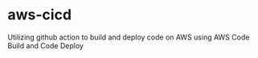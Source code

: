 # aws-cicd

Utilizing github action to build and deploy code on AWS using AWS Code Build and Code Deploy
